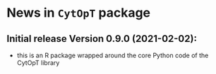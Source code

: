 # News in `CytOpT` package

## Initial release Version 0.9.0 (2021-02-02):  
 * this is an R package wrapped around the core Python code of the CytOpT 
 library